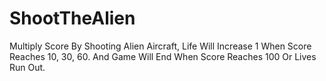 # ShootTheAlien
Multiply Score By Shooting Alien Aircraft, Life Will Increase 1 When Score Reaches 10, 30, 60. And Game Will End When Score Reaches 100 Or Lives Run Out.
